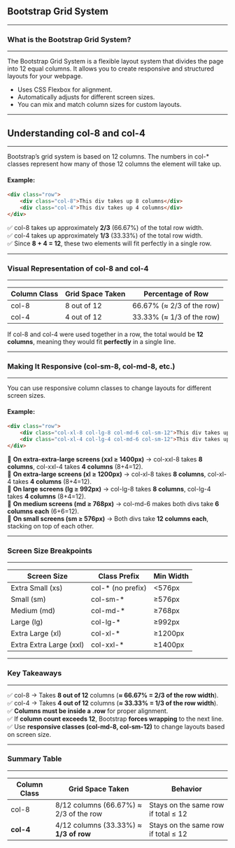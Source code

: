 ## Bootstrap Grid System
---

### What is the Bootstrap Grid System?
---

The <span class="emphasis">Bootstrap Grid</span> System is a <span class="emphasis">flexible layout</span> system that divides the page into <span class="emphasis">12 equal</span> <span class="secondEmphasis">columns</span>. It allows you to create <span class="emphasis">responsive</span> and <span class="secondEmphasis">structured layouts</span> for your webpage.

- Uses <span class="emphasis">CSS Flexbox</span> for alignment.
- Automatically adjusts for different <span class="emphasis">screen sizes</span>.
- You can mix and match column sizes for <span class="emphasis">custom layouts</span>.

---
## **Understanding col-8 and col-4**
---
Bootstrap’s grid system is based on <span class="emphasis">12 columns</span>. The numbers in <span class="codeSnip">col-*</span> classes represent <span class="emphasis">how many</span> of those <span class="emphasis">12 columns</span> the <span class="secondEmphasis">element</span> will take up.

#### **Example:**

```html  
<div class="row">
    <div class="col-8">This div takes up 8 columns</div>
    <div class="col-4">This div takes up 4 columns</div>
</div>  
```

✅ <span class="codeSnip">col-8</span> takes up approximately **2/3** (66.67%) of the total row width.  
✅ <span class="codeSnip">col-4</span> takes up approximately **1/3** (33.33%) of the total row width.  
✅ Since **8 + 4 = 12**, these two elements will fit perfectly in a single row.  

---
### **Visual Representation of col-8 and col-4**
---

<table class="notesTable">
    <thead>
        <tr class="tableHeader">
            <th class="tableCellHeader">Column Class</th>
            <th class="tableCellHeader">Grid Space Taken</th>
            <th class="tableCellHeader">Percentage of Row</th>
        </tr>
    </thead>
    <tbody>
        <tr class="tableRow">
            <td class="tableCell"><span class="codeSnip">col-8</span></td>
            <td class="tableCell"><span class="tableEmphasis">8 out of 12</span></td>
            <td class="tableCell"><span class="tableEmphasis">66.67% (≈ 2/3 of the row)</span></td>
        </tr>
        <tr class="tableRow">
            <td class="tableCell"><span class="codeSnip">col-4</span></td>
            <td class="tableCell"><span class="tableEmphasis">4 out of 12</span></td>
            <td class="tableCell"><span class="tableEmphasis">33.33% (≈ 1/3 of the row)</span></td>
        </tr>
    </tbody>
</table>

If <span class="codeSnip">col-8</span> and <span class="codeSnip">col-4</span> were used together in a row, the total would be **12 columns**, meaning they would fit **perfectly** in a single line.

---
### **Making It Responsive (col-sm-8, col-md-8, etc.)**
---
You can use <span class="emphasis">responsive column classes</span> to <span class="secondEmphasis">change layouts for different screen sizes</span>.

#### **Example:**
```html  
<div class="row">
    <div class="col-xl-8 col-lg-8 col-md-6 col-sm-12">This div takes up 8 columns on xl & lg screens, 6 on md, and 12 on sm.</div>
    <div class="col-xl-4 col-lg-4 col-md-6 col-sm-12">This div takes up 4 columns on xl & lg screens, 6 on md, and 12 on sm.</div>
</div>  
```

🔹 **On extra-extra-large screens (<span class="codeSnip">xxl</span> ≥ 1400px)** → <span class="codeSnip">col-xxl-8</span> takes **8 columns**, <span class="codeSnip">col-xxl-4</span> takes **4 columns** (8+4=12).  
🔹 **On extra-large screens (<span class="codeSnip">xl</span> ≥ 1200px)** → <span class="codeSnip">col-xl-8</span> takes **8 columns**, <span class="codeSnip">col-xl-4</span> takes **4 columns** (8+4=12).  
🔹 **On large screens (<span class="codeSnip">lg</span> ≥ 992px)** → <span class="codeSnip">col-lg-8</span> takes **8 columns**, <span class="codeSnip">col-lg-4</span> takes **4 columns** (8+4=12).  
🔹 **On medium screens (<span class="codeSnip">md</span> ≥ 768px)** → <span class="codeSnip">col-md-6</span> makes both divs take **6 columns each** (6+6=12).  
🔹 **On small screens (<span class="codeSnip">sm</span> ≥ 576px)** → Both divs take **12 columns each**, stacking on top of each other.  

---
### **Screen Size Breakpoints**
---
<table class="notesTable">
    <thead>
        <tr class="tableHeader">
            <th class="tableCellHeader">Screen Size</th>
            <th class="tableCellHeader">Class Prefix</th>
            <th class="tableCellHeader">Min Width</th>
        </tr>
    </thead>
    <tbody>
        <tr class="tableRow">
            <td class="tableCell"><span class="tableEmphasis">Extra Small (xs)</span></td>
            <td class="tableCell"><span class="codeSnip">col-*</span> (no prefix)</td>
            <td class="tableCell"><span class="tableEmphasis">&lt;576px</span></td>
        </tr>
        <tr class="tableRow">
            <td class="tableCell"><span class="tableEmphasis">Small (sm)</span></td>
            <td class="tableCell"><span class="codeSnip">col-sm-*</span></td>
            <td class="tableCell"><span class="tableEmphasis">≥576px</span></td>
        </tr>
        <tr class="tableRow">
            <td class="tableCell"><span class="tableEmphasis">Medium (md)</span></td>
            <td class="tableCell"><span class="codeSnip">col-md-*</span></td>
            <td class="tableCell"><span class="tableEmphasis">≥768px</span></td>
        </tr>
        <tr class="tableRow">
            <td class="tableCell"><span class="tableEmphasis">Large (lg)</span></td>
            <td class="tableCell"><span class="codeSnip">col-lg-*</span></td>
            <td class="tableCell"><span class="tableEmphasis">≥992px</span></td>
        </tr>
        <tr class="tableRow">
            <td class="tableCell"><span class="tableEmphasis">Extra Large (xl)</span></td>
            <td class="tableCell"><span class="codeSnip">col-xl-*</span></td>
            <td class="tableCell"><span class="tableEmphasis">≥1200px</span></td>
        </tr>
        <tr class="tableRow">
            <td class="tableCell"><span class="tableEmphasis">Extra Extra Large (xxl)</span></td>
            <td class="tableCell"><span class="codeSnip">col-xxl-*</span></td>
            <td class="tableCell"><span class="tableEmphasis">≥1400px</span></td>
        </tr>
    </tbody>
</table>

---
### **Key Takeaways**
---

✅ <span class="codeSnip">col-8</span> → Takes **8 out of 12** columns (**≈ 66.67% = 2/3 of the row width**).  
✅ <span class="codeSnip">col-4</span> → Takes **4 out of 12** columns (**≈ 33.33% = 1/3 of the row width**).  
✅ **Columns must be inside a <span class="codeSnip">.row</span>** for proper alignment.  
✅ If **column count exceeds 12**, Bootstrap **forces wrapping** to the next line.  
✅ Use **responsive classes (<span class="codeSnip">col-md-8</span>, <span class="codeSnip">col-sm-12</span>)** to change layouts based on screen size.

---
### **Summary Table**
---

<table class="notesTable">
    <thead>
        <tr class="tableHeader">
            <th class="tableCellHeader">Column Class</th>
            <th class="tableCellHeader">Grid Space Taken</th>
            <th class="tableCellHeader">Behavior</th>
        </tr>
    </thead>
    <tbody>
        <tr class="tableRow">
            <td class="tableCell"><span class="codeSnip">col-8</span></td>
            <td class="tableCell"><span class="tableEmphasis">8/12 columns</span> (66.67%) ≈ <span class="tableEmphasis">2/3</span> of the <span class="tableEmphasis">row</span></td>
            <td class="tableCell">Stays on the same row if total ≤ 12</td>
        </tr>
        <tr class="tableRow">
            <td class="tableCell"><strong>col-4</strong></td>
            <td class="tableCell">4/12 columns (33.33%) ≈ <strong>1/3 of row</strong></td>
            <td class="tableCell">Stays on the same row if total ≤ 12</td>
        </tr>
    </tbody>
</table>

